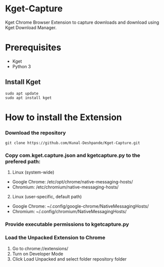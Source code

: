 # Kget-Capture
Kget Chrome Browser Extension to capture downloads and download using Kget Download Manager.

# Prerequisites
* Kget
* Python 3

## Install Kget
```
sudo apt update
sudo apt install kget 
```

# How to install the Extension
### Download the repository
```
git clone https://github.com/Kunal-Deshpande/Kget-Capture.git
```

### Copy com.kget.capture.json and kgetcapture.py to the prefered path:

1. Linux (system-wide)
- Google Chrome: /etc/opt/chrome/native-messaging-hosts/
- Chromium: /etc/chromium/native-messaging-hosts/
2. Linux (user-specific, default path)
- Google Chrome: ~/.config/google-chrome/NativeMessagingHosts/
- Chromium: ~/.config/chromium/NativeMessagingHosts/

### Provide executable permissions to kgetcapture.py

### Load the Unpacked Extension to Chrome
1. Go to chrome://extensions/
2. Turn on Developer Mode
3. Click Load Unpacked and select folder repository folder
